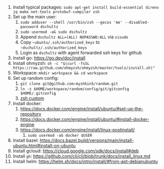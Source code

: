 1. Install typical packages: `sudo apt-get install build-essential direnv jq make net-tools protobuf-compiler zsh`
2. Set up the main user:
   1. `sudo adduser --shell /usr/bin/zsh --gecos 'me' --disabled-password dschultz`
   2. `sudo usermod -aG sudo dschultz`
   3. Append `dschultz ALL=(ALL) NOPASSWD:ALL` via `visudo`
   4. Copy `~ubuntu/.ssh/authorized_keys` to `~dschultz/.ssh/authorized_keys`
   5. Login as `dschultz` with agent forwarded ssh keys for github
3. Install go: https://go.dev/doc/install
4. Install ohmyzsh: `sh -c "$(curl -fsSL https://raw.github.com/ohmyzsh/ohmyzsh/master/tools/install.sh)"`
5. Workspace: `mkdir workspace && cd workspace`
6. Set up random config:
   1. `git clone git@github.com:myshkin5/random.git`
   2. `ln -s $HOME/workspace/random/config/git/gitconfig $HOME/.gitconfig`
   3. [zsh custom](../zsh-custom/README.md)
7. Install docker:
   1. https://docs.docker.com/engine/install/ubuntu/#set-up-the-repository
   2. https://docs.docker.com/engine/install/ubuntu/#install-docker-engine
   3. https://docs.docker.com/engine/install/linux-postinstall/
      1. `sudo usermod -aG docker $USER`
8. Install bazel: https://docs.bazel.build/versions/main/install-ubuntu.html#install-on-ubuntu
9. Install gcloud: https://cloud.google.com/sdk/docs/install#deb
10. Install `gh`: https://github.com/cli/cli/blob/trunk/docs/install_linux.md
11. Install helm: https://helm.sh/docs/intro/install/#from-apt-debianubuntu
